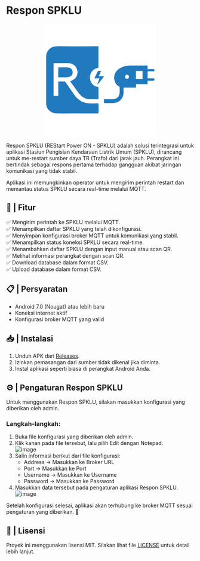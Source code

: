 # Respon SPKLU

<p align="center"> <img src="https://raw.githubusercontent.com/animegasan/ResponSPKLU/refs/heads/master/src/icon.png" width="300"> </p>

Respon SPKLU (REStart Power ON - SPKLU) adalah solusi terintegrasi untuk aplikasi Stasiun Pengisian Kendaraan Listrik Umum (SPKLU), dirancang untuk me-restart sumber daya TR (Trafo) dari jarak jauh. Perangkat ini bertindak sebagai respons pertama terhadap gangguan akibat jaringan komunikasi yang tidak stabil.

Aplikasi ini memungkinkan operator untuk mengirim perintah restart dan memantau status SPKLU secara real-time melalui MQTT.

## 🚀 | Fitur  
✅ Mengirim perintah ke SPKLU melalui MQTT.  
✅ Menampilkan daftar SPKLU yang telah dikonfigurasi.  
✅ Menyimpan konfigurasi broker MQTT untuk komunikasi yang stabil.  
✅ Menampilkan status koneksi SPKLU secara real-time.  
✅ Menambahkan daftar SPKLU dengan input manual atau scan QR.  
✅ Melihat informasi perangkat dengan scan QR.  
✅ Download database dalam format CSV.  
✅ Upload database dalam format CSV.

## 📋 | Persyaratan  
- Android 7.0 (Nougat) atau lebih baru  
- Koneksi internet aktif  
- Konfigurasi broker MQTT yang valid  

## 📥 | Instalasi  
1. Unduh APK dari [Releases](https://github.com/animegasan/respon-spklu/releases).  
2. Izinkan pemasangan dari sumber tidak dikenal jika diminta.  
3. Instal aplikasi seperti biasa di perangkat Android Anda.  

## ⚙️ | Pengaturan Respon SPKLU  

Untuk menggunakan Respon SPKLU, silakan masukkan konfigurasi yang diberikan oleh admin.  

### Langkah-langkah:  
1. Buka file konfigurasi yang diberikan oleh admin.  
2. Klik kanan pada file tersebut, lalu pilih Edit dengan Notepad.  
   ![image](https://github.com/user-attachments/assets/a47a7cb3-9371-4b9a-a51a-c2c339569344)
3. Salin informasi berikut dari file konfigurasi:  
   - Address → Masukkan ke Broker URL  
   - Port → Masukkan ke Port  
   - Username → Masukkan ke Username  
   - Password → Masukkan ke Password  
4. Masukkan data tersebut pada pengaturan aplikasi Respon SPKLU.  
   ![image](https://github.com/user-attachments/assets/6b1b8c88-fc8e-489a-a4bf-548294c77263)  

Setelah konfigurasi selesai, aplikasi akan terhubung ke broker MQTT sesuai pengaturan yang diberikan. 🚀   

## 📜 | Lisensi  
Proyek ini menggunakan lisensi MIT. Silakan lihat file [LICENSE](LICENSE) untuk detail lebih lanjut.  

